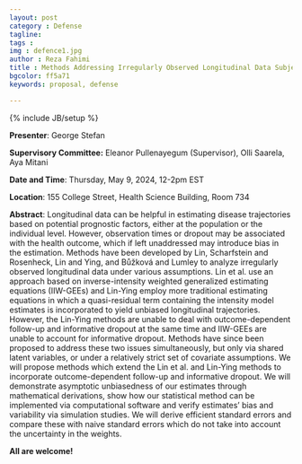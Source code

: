 ```yaml
---
layout: post
category : Defense
tagline: 
tags : 
img : defence1.jpg 
author : Reza Fahimi
title : Methods Addressing Irregularly Observed Longitudinal Data Subject to Outcome-Dependent Follow-Up and Informative Dropout
bgcolor: ff5a71
keywords: proposal, defense

---
```


{% include JB/setup %}


**Presenter**: George Stefan 

**Supervisory Committee:** Eleanor Pullenayegum (Supervisor), Olli Saarela, Aya Mitani

**Date and Time**:  Thursday, May 9, 2024, 12-2pm EST

**Location**: 155 College Street, Health Science Building, Room 734





<!--more-->

**Abstract**: Longitudinal data can be helpful in estimating disease trajectories based on potential prognostic factors, either at the population or the individual level. However, observation times or dropout may be associated with the health outcome, which if left unaddressed may introduce bias in the estimation. Methods have been developed by Lin, Scharfstein and Rosenheck, Lin and Ying, and Bůžková and Lumley to analyze irregularly observed longitudinal data under various assumptions. Lin et al. use an approach based on inverse-intensity weighted generalized estimating equations (IIW-GEEs) and Lin-Ying employ more traditional estimating equations in which a quasi-residual term containing the intensity model estimates is incorporated to yield unbiased longitudinal trajectories. However, the Lin-Ying methods are unable to deal with outcome-dependent follow-up and informative dropout at the same time and IIW-GEEs are unable to account for informative dropout. Methods have since been proposed to address these two issues simultaneously, but only via shared latent variables, or under a relatively strict set of covariate assumptions. We will propose methods which extend the Lin et al. and Lin-Ying methods to incorporate outcome-dependent follow-up and informative dropout. We will demonstrate asymptotic unbiasedness of our estimates through mathematical derivations, show how our statistical method can be implemented via computational software and verify estimates’ bias and variability via simulation studies. We will derive efficient standard errors and compare these with naive standard errors which do not take into account the uncertainty in the weights.

**All are welcome!**
